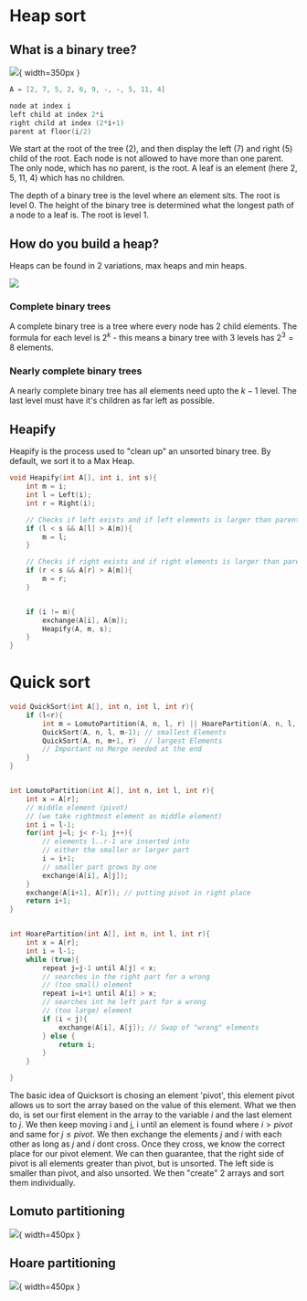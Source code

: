 # Heap sort

## What is a binary tree?

![](08_04_2021_20.12.png){ width=350px }

```C
A = [2, 7, 5, 2, 6, 9, -, -, 5, 11, 4]

node at index i
left child at index 2*i
right child at index (2*i+1)
parent at floor(i/2)
```

We start at the root of the tree (2), and then display the left (7) and right (5) child of the root. Each node is not allowed to have more than one parent. The only node, which has no parent, is the root. A leaf is an element (here 2, 5, 11, 4) which has no children.

The depth of a binary tree is the level where an element sits. The root is level 0. The height of the binary tree is determined what the longest path of a node to a leaf is. The root is level 1.

## How do you build a heap?

Heaps can be found in 2 variations, max heaps and min heaps.

![](08_04_2021_21.08.png)  

### Complete binary trees

A complete binary tree is a tree where every node has 2 child elements.
The formula for each level is $2^k$ - this means a binary tree with 3 levels has $2^3=8$ elements.

### Nearly complete binary trees

A nearly complete binary tree has all elements need upto the $k-1$ level. The last level must have it's children as far left as possible. 

## Heapify

Heapify is the process used to "clean up" an unsorted binary tree. By default, we sort it to a Max Heap. 

```C
void Heapify(int A[], int i, int s){
    int m = i;
    int l = Left(i);
    int r = Right(i);

    // Checks if left exists and if left elements is larger than parent
    if (l < s && A[l] > A[m]){
        m = l;
    }

    // Checks if right exists and if right elements is larger than parent
    if (r < s && A[r] > A[m]){
        m = r;
    }


    if (i != m){
        exchange(A[i], A[m]);
        Heapify(A, m, s);
    }
}
```

# Quick sort
```C
void QuickSort(int A[], int n, int l, int r){
    if (l<r){
        int m = LomutoPartition(A, n, l, r) || HoarePartition(A, n, l, r);
        QuickSort(A, n, l, m-1); // smallest Elements
        QuickSort(A, n, m+1, r)  // largest Elements
        // Important no Merge needed at the end
    }
}


int LomutoPartition(int A[], int n, int l, int r){
    int x = A[r]; 
    // middle element (pivot) 
    // (we take rightmost element as middle element)
    int i = l-1;
    for(int j=l; j< r-1; j++){ 
        // elements l..r-1 are inserted into 
        // either the smaller or larger part
        i = i+1; 
        // smaller part grows by one
        exchange(A[i], A[j]);
    }
    exchange(A[i+1], A[r]); // putting pivot in right place
    return i+1;
}


int HoarePartition(int A[], int n, int l, int r){
    int x = A[r];
    int i = l-1;
    while (true){
        repeat j=j-1 until A[j] < x; 
        // searches in the right part for a wrong 
        // (too small) element
        repeat i=i+1 until A[i] > x; 
        // searches int he left part for a wrong 
        // (too large) element
        if (i < j){
            exchange(A[i], A[j]); // Swap of "wrong" elements
        } else {
            return i;
        }
    }

}
```

The basic idea of Quicksort is chosing an element 'pivot', this element pivot allows us to sort the array based on the value of this element. What we then do, is set our first element in the array to the variable $i$ and the last element to $j$. We then keep moving i and j, i until an element is found where $i > pivot$ and same for $j \leq pivot$. We then exchange the elements $j$ and $i$ with each other as long as $j$ and $i$ dont cross. Once they cross, we know the correct place for our pivot element. We can then guarantee, that the right side of pivot is all elements greater than pivot, but is unsorted. The left side is smaller than pivot, and also unsorted. We then "create" 2 arrays and sort them individually.

## Lomuto partitioning

![](14_04_2021_00.18.png){ width=450px }


## Hoare partitioning
![](14_04_2021_00.18.png){ width=450px }

